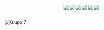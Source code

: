<div align="center">
  <img src="https://badgen.net/github/open-prs/Grupo-Beaver/siteInstitucional">
  <img src="https://badgen.net/github/closed-prs/Grupo-Beaver/siteInstitucional">
  <img src="https://badgen.net/github/merged-prs/Grupo-Beaver/siteInstitucional">
  <img src="https://img.shields.io/github/languages/count/Grupo-Beaver/siteInstitucional">
  <img src="https://img.shields.io/github/repo-size/Grupo-Beaver/siteInstitucional">
  <img src="https://img.shields.io/tokei/lines/github/Grupo-Beaver/siteInstitucional">
</div>

<br/>

![Grupo 7](https://user-images.githubusercontent.com/110926410/219435146-da34104e-3e66-4c49-896f-f2dcead3203f.png)
<h1> </h1>

<br/>
